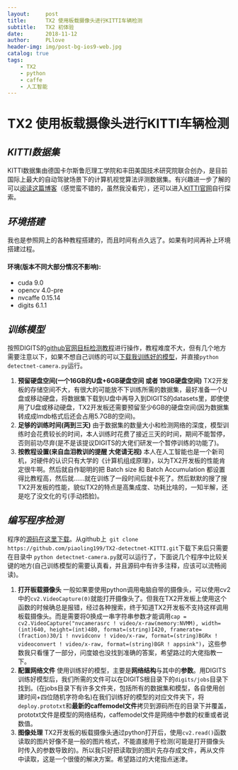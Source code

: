 ```yaml
---
layout:     post
title:      TX2 使用板载摄像头进行KITTI车辆检测
subtitle:   TX2 初体验
date:       2018-11-12
author:     PLlove
header-img: img/post-bg-ios9-web.jpg
catalog: true
tags:
    - TX2
    - python
    - caffe
    - 人工智能
---
```


# TX2 使用板载摄像头进行KITTI车辆检测

## *KITTI数据集*

KITTI数据集由德国卡尔斯鲁厄理工学院和丰田美国技术研究院联合创办，是目前国际上最大的自动驾驶场景下的计算机视觉算法评测数据集。有兴趣进一步了解的可以[阅读这篇博客](https://blog.csdn.net/solomon1558/article/details/70173223)（感觉蛮不错的，虽然我没看完），还可以进入[KITTI官网](http://www.cvlibs.net/datasets/kitti/index.php)自行探索。
## *环境搭建*
我也是参照网上的各种教程搭建的，而且时间有点久远了。如果有时间再补上环境搭建过程。

 #### 环境(版本不同大部分情况不影响):
 - cuda 9.0
 - opencv 4.0-pre
 - nvcaffe 0.15.14
 - digits 6.1.1
## *训练模型*
按照DIGITS的[github官网目标检测教程](https://github.com/NVIDIA/DIGITS/blob/master/examples/object-detection/README.md)进行操作，教程难度不大，但有几个地方需要注意以下，如果不想自己训练的可以[下载我训练好的模型](https://github.com/piaoling199/TX2-detectnet-KITTI)，并直接`python detectnet-camera.py`运行。
1. **预留硬盘空间(一个16GB的U盘+6GB硬盘空间  或者 19GB硬盘空间)**
TX2开发板的存储空间不大，有很大的可能放不下训练所需的数据集，最好准备一个U盘或移动硬盘，将数据集下载到U盘中再导入到DIGITS的datasets里，即使使用了U盘或移动硬盘，TX2开发板还需要预留至少6GB的硬盘空间(因为数据集转成成lmdb格式后还会占用5.7GB的空间)。
2. **足够的训练时间(两到三天)**
由于数据集的数量大小和检测网络的深度，模型训练时会花费较长的时间，本人训练时花费了接近三天的时间，期间不能暂停，否则前功尽弃(是不是该提议DIGITS的大佬们研发一个暂停训练的功能了)。
3. **按教程设置(来自血泪教训的提醒  大佬请无视)**
本人在人工智能也是一个新司机，对硬件的认识只有大学的《计算机组成原理》，以为TX2开发板的性能肯定很牛啊。然后就自作聪明的把 Batch size 和 Batch Accumulation 都设置得比教程高，然后就……就在训练了一段时间后就卡死了。然后默默的搜了搜TX2开发板的性能，貌似TX2的特点是高集成度、功耗比啥的，一知半解，还是吃了没文化的亏(手动捂脸)。
## *编写程序检测*
程序的[源码在这里下载](https://github.com/piaoling199/TX2-detectnet-KITTI/blob/master/detectnet-camera.py)。从github上` git clone https://github.com/piaoling199/TX2-detectnet-KITTI.git`下载下来后只需要在目录中  `python detectnet-camera.py`就可以运行了，下面说几个程序中比较关键的地方(自己训练模型的需要认真看，并且源码中有许多注释，应该可以流畅阅读)。
1. **打开板载摄像头**
一般如果要使用python调用电脑自带的摄像头，可以使用cv2中的`cv2.VideoCapture(0)`就能打开摄像头了。但我在TX2开发板上使用这个函数的时候确总是报错，经过各种搜索，终于知道TX2开发板不支持这样调用板载摄像头。而是需要将0换成一串字符串参数才能调用`cap = cv2.VideoCapture("nvcamerasrc ! video/x-raw(memory:NVMM), width=(int)640, height=(int)480, format=(string)I420, framerate=(fraction)30/1 ! nvvidconv ! video/x-raw, format=(string)BGRx ! videoconvert ! video/x-raw, format=(string)BGR ! appsink")`，这些参数我只看懂了一部分，问度娘也没找到准确的答案，希望路过的大佬指教一下。
2. **配置网络文件**
使用训练好的模型，主要是**网络结构**与其中的**参数**。用DIGITS训练好模型后，我们所需的文件可以在DIGITS根目录下的`digits/jobs`目录下找到。(在jobs目录下有许多文件夹，包括所有的数据集和模型，各自使用创建时间+四位随机字符命名)在我们训练好的模型的对应文件夹下，将`deploy.prototxt`和**最新的caffemodel文件**拷贝到源码所在的目录下并覆盖，prototxt文件是模型的网络结构，caffemodel文件是网络中参数的权重或者说数值。
3. **图像处理**
TX2开发板的板载摄像头通过python打开后，使用`cv2.read()`函数读取的图片好像不是一般的图片格式，不能直接用于检测(可能是打开摄像头时传入的参数导致的)。所以我只好把读取到的图片先存存成文件，再从文件中读取，这是一个很傻的解决方案。希望路过的大佬指点迷津。
